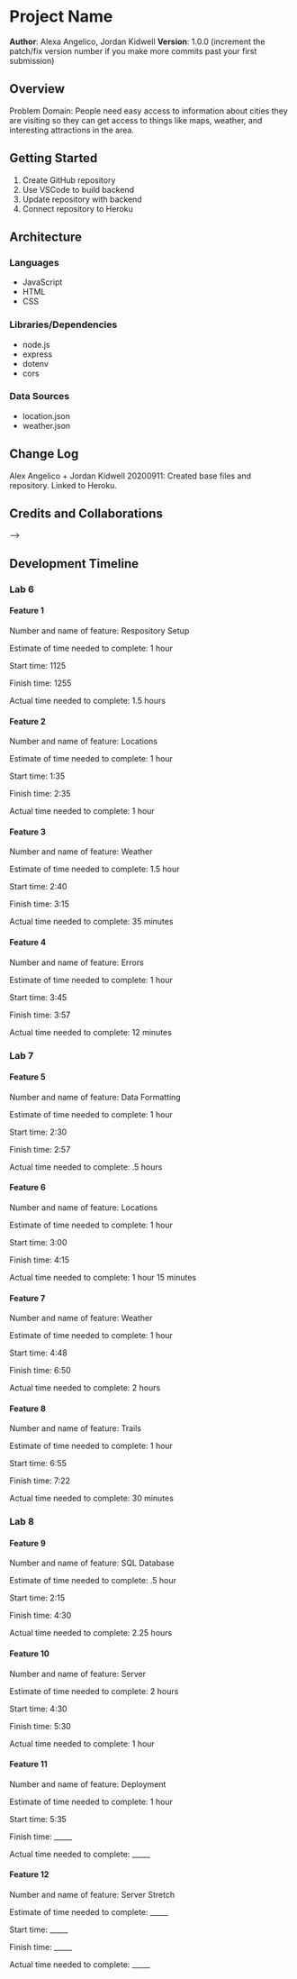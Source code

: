 # Project Name

**Author**: Alexa Angelico, Jordan Kidwell
**Version**: 1.0.0 (increment the patch/fix version number if you make more commits past your first submission)

## Overview

Problem Domain: People need easy access to information about cities they are visiting so they can get access to things like maps, weather, and interesting attractions in the area.

## Getting Started

1. Create GitHub repository
2. Use VSCode to build backend
3. Update repository with backend
4. Connect repository to Heroku

## Architecture

### Languages

- JavaScript
- HTML
- CSS

### Libraries/Dependencies

- node.js
- express
- dotenv
- cors

### Data Sources

- location.json
- weather.json

## Change Log

Alex Angelico + Jordan Kidwell 20200911: Created base files and repository. Linked to Heroku.

## Credits and Collaborations
<!-- Give credit (and a link) to other people or resources that helped you build this application. -->
-->

## Development Timeline

### Lab 6

#### Feature 1

Number and name of feature: Respository Setup

Estimate of time needed to complete: 1 hour

Start time: 1125

Finish time: 1255

Actual time needed to complete: 1.5 hours

#### Feature 2

Number and name of feature: Locations

Estimate of time needed to complete: 1 hour

Start time: 1:35

Finish time: 2:35

Actual time needed to complete: 1 hour

#### Feature 3

Number and name of feature: Weather

Estimate of time needed to complete: 1.5 hour

Start time: 2:40

Finish time: 3:15

Actual time needed to complete: 35 minutes

#### Feature 4

Number and name of feature: Errors

Estimate of time needed to complete: 1 hour

Start time: 3:45

Finish time: 3:57

Actual time needed to complete: 12 minutes

### Lab 7

#### Feature 5

Number and name of feature: Data Formatting

Estimate of time needed to complete: 1 hour

Start time: 2:30

Finish time: 2:57

Actual time needed to complete: .5 hours

#### Feature 6

Number and name of feature: Locations

Estimate of time needed to complete: 1 hour

Start time: 3:00

Finish time: 4:15

Actual time needed to complete: 1 hour 15 minutes

#### Feature 7

Number and name of feature: Weather

Estimate of time needed to complete: 1 hour

Start time: 4:48

Finish time: 6:50

Actual time needed to complete: 2 hours

#### Feature 8

Number and name of feature: Trails

Estimate of time needed to complete: 1 hour

Start time: 6:55

Finish time: 7:22

Actual time needed to complete: 30 minutes

### Lab 8

#### Feature 9

Number and name of feature: SQL Database

Estimate of time needed to complete: .5 hour

Start time: 2:15

Finish time: 4:30

Actual time needed to complete: 2.25 hours

#### Feature 10

Number and name of feature: Server

Estimate of time needed to complete: 2 hours

Start time: 4:30

Finish time: 5:30

Actual time needed to complete: 1 hour

#### Feature 11

Number and name of feature: Deployment

Estimate of time needed to complete: 1 hour

Start time: 5:35

Finish time: _____

Actual time needed to complete: _____

#### Feature 12

Number and name of feature: Server Stretch

Estimate of time needed to complete: _____

Start time: _____

Finish time: _____

Actual time needed to complete: _____
